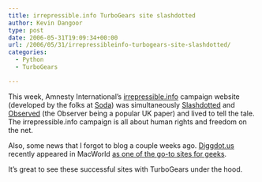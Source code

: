```yaml
---
title: irrepressible.info TurboGears site slashdotted
author: Kevin Dangoor
type: post
date: 2006-05-31T19:09:34+00:00
url: /2006/05/31/irrepressibleinfo-turbogears-site-slashdotted/
categories:
  - Python
  - TurboGears

---
```

This week, Amnesty International&#8217;s [irrepressible.info][1] campaign website (developed by the folks at [Soda][2]) was simultaneously [Slashdotted][3] and [Observed][4] (the Observer being a popular UK paper) and lived to tell the tale. The irrepressible.info campaign is all about human rights and freedom on the net.
  
Also, some news that I forgot to blog a couple weeks ago. [Diggdot.us][5] recently appeared in MacWorld [as one of the go-to sites for geeks][6].

It&#8217;s great to see these successful sites with TurboGears under the hood.

 [1]: http://irrepressible.info/
 [2]: http://www.soda.co.uk
 [3]: http://yro.slashdot.org/yro/06/05/28/136247.shtml
 [4]: http://observer.guardian.co.uk/amnesty/story/0,,1784718,00.html
 [5]: http://diggdot.us
 [6]: http://www.macworld.com/2006/05/features/hotstuff4/index.php
